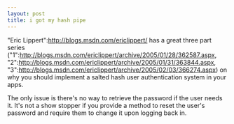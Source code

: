 ```yaml
--- 
layout: post
title: i got my hash pipe
---
```

"Eric Lippert":http://blogs.msdn.com/ericlippert/ has a great three part series ("1":http://blogs.msdn.com/ericlippert/archive/2005/01/28/362587.aspx, "2":http://blogs.msdn.com/ericlippert/archive/2005/01/31/363844.aspx, "3":http://blogs.msdn.com/ericlippert/archive/2005/02/03/366274.aspx) on why you should implement a salted hash user authentication system in your apps.

The only issue is there's no way to retrieve the password if the user needs it.  It's not a show stopper if you provide a method to reset the user's password and require them to change it upon logging back in.
